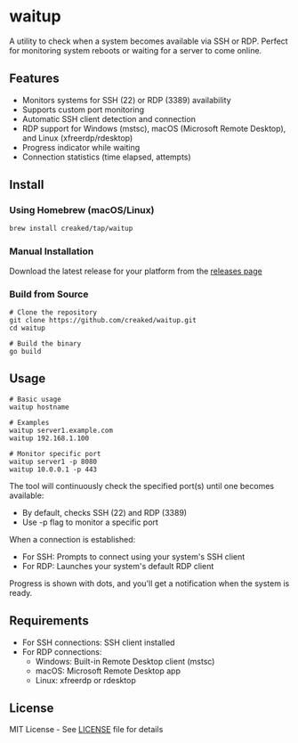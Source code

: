 # waitup

A utility to check when a system becomes available via SSH or RDP. Perfect for monitoring system reboots or waiting for a server to come online.

## Features
- Monitors systems for SSH (22) or RDP (3389) availability
- Supports custom port monitoring
- Automatic SSH client detection and connection
- RDP support for Windows (mstsc), macOS (Microsoft Remote Desktop), and Linux (xfreerdp/rdesktop)
- Progress indicator while waiting
- Connection statistics (time elapsed, attempts)

## Install

### Using Homebrew (macOS/Linux)
```bash
brew install creaked/tap/waitup
```

### Manual Installation

Download the latest release for your platform from the [releases page](https://github.com/creaked/waitup/releases/latest)

### Build from Source
```console
# Clone the repository
git clone https://github.com/creaked/waitup.git
cd waitup

# Build the binary
go build
```

## Usage
```console
# Basic usage
waitup hostname

# Examples
waitup server1.example.com
waitup 192.168.1.100

# Monitor specific port
waitup server1 -p 8080
waitup 10.0.0.1 -p 443
```
The tool will continuously check the specified port(s) until one becomes available:
- By default, checks SSH (22) and RDP (3389)
- Use -p flag to monitor a specific port

When a connection is established:
- For SSH: Prompts to connect using your system's SSH client
- For RDP: Launches your system's default RDP client

Progress is shown with dots, and you'll get a notification when the system is ready.

## Requirements
- For SSH connections: SSH client installed
- For RDP connections:
  - Windows: Built-in Remote Desktop client (mstsc)
  - macOS: Microsoft Remote Desktop app
  - Linux: xfreerdp or rdesktop

## License

MIT License - See [LICENSE](LICENSE) file for details 
